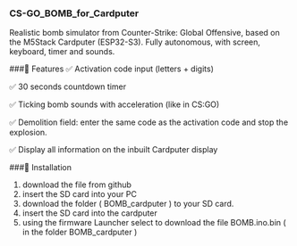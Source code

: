 ### CS-GO_BOMB_for_Cardputer
Realistic bomb simulator from Counter-Strike: Global Offensive, based on the M5Stack Cardputer (ESP32-S3). Fully autonomous, with screen, keyboard, timer and sounds.

###🧠 Features
✅ Activation code input (letters + digits)

✅ 30 seconds countdown timer

✅ Ticking bomb sounds with acceleration (like in CS:GO)

✅ Demolition field: enter the same code as the activation code and stop the explosion.

✅ Display all information on the inbuilt Cardputer display


###💾 Installation
1. download the file from github
2. insert the SD card into your PC
3. download the folder ( BOMB_cardputer ) to your SD card.
4. insert the SD card into the cardputer
5. using the firmware Launcher select to download the file BOMB.ino.bin ( in the folder BOMB_cardputer )
